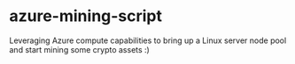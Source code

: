 # azure-mining-script
Leveraging Azure compute capabilities to bring up a Linux server node pool and start mining some crypto assets :)
